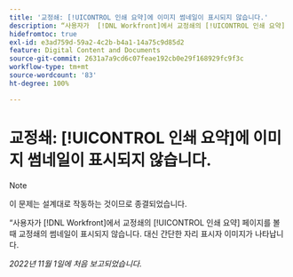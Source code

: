 ```yaml
---
title: '교정쇄: [!UICONTROL 인쇄 요약]에 이미지 썸네일이 표시되지 않습니다.'
description: “사용자가  [!DNL Workfront]에서 교정쇄의 [!UICONTROL 인쇄 요약] 페이지를 볼 때 교정쇄의 썸네일이 표시되지 않습니다. 대신 간단한 자리 표시자 이미지가 나타납니다.
hidefromtoc: true
exl-id: e3ad759d-59a2-4c2b-b4a1-14a75c9d85d2
feature: Digital Content and Documents
source-git-commit: 2631a7a9cd6c07feae192cb0e29f168929fc9f3c
workflow-type: tm+mt
source-wordcount: '83'
ht-degree: 100%

---
```


# 교정쇄: [!UICONTROL 인쇄 요약]에 이미지 썸네일이 표시되지 않습니다.

<!--This is on both the WF and WFP TOCs-->

<!--This article is live by request-->

>[!NOTE]
>
>이 문제는 설계대로 작동하는 것이므로 종결되었습니다.

“사용자가 [!DNL Workfront]에서 교정쇄의 [!UICONTROL 인쇄 요약] 페이지를 볼 때 교정쇄의 썸네일이 표시되지 않습니다. 대신 간단한 자리 표시자 이미지가 나타납니다.

_2022년 11월 1일에 처음 보고되었습니다._

